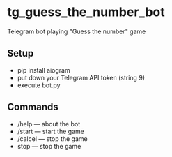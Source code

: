 # tg_guess_the_number_bot
Telegram bot playing "Guess the number" game
## Setup
* pip install aiogram
* put down your Telegram API token (string 9)
* execute bot.py
## Commands
* /help — about the bot
* /start — start the game
* /calcel — stop the game
* stop — stop the game
